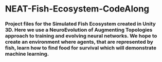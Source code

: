 # NEAT-Fish-Ecosystem-CodeAlong

### Project files for the Simulated Fish Ecosystem created in Unity 3D. Here we use a NeuroEvolution of Augmenting Topologies approach to training and evolving neural networks. We hope to create an environment where agents, that are represented by fish, learn how to find food for survival which will demonstrate machine learning.
